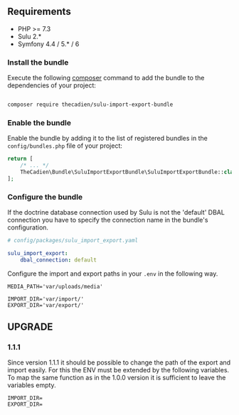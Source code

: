 ## Requirements

* PHP >= 7.3 
* Sulu 2.*
* Symfony 4.4 / 5.* / 6


### Install the bundle 

Execute the following [composer](https://getcomposer.org/) command to add the bundle to the dependencies of your 
project:

```bash

composer require thecadien/sulu-import-export-bundle

```

### Enable the bundle 
 
 Enable the bundle by adding it to the list of registered bundles in the `config/bundles.php` file of your project:
 
 ```php
 return [
     /* ... */
     TheCadien\Bundle\SuluImportExportBundle\SuluImportExportBundle::class => ['all' => true],
 ];
 ```

### Configure the bundle 

If the doctrine database connection used by Sulu is not the 'default' DBAL
connection you have to specify the connection name in the bundle's configuration.

```yaml
# config/packages/sulu_import_export.yaml

sulu_import_export:
    dbal_connection: default
```

Configure the import and export paths in your `.env` in the following way.

 ```dotenv
MEDIA_PATH='var/uploads/media'

IMPORT_DIR='var/import/'
EXPORT_DIR='var/export/'
 ```

## UPGRADE

### 1.1.1

Since version 1.1.1 it should be possible to change the path of the export and import easily.
For this the ENV must be extended by the following variables.
To map the same function as in the 1.0.0 version it is sufficient to leave the variables empty.

 ```dotenv
IMPORT_DIR=
EXPORT_DIR=
 ```
